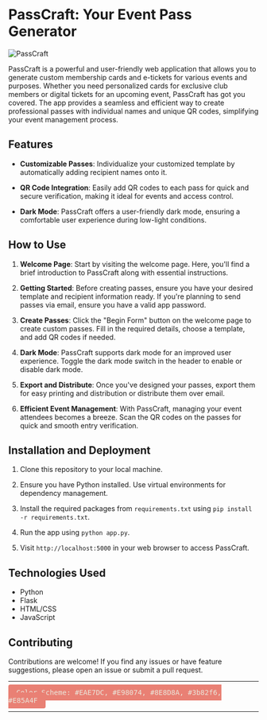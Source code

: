 # PassCraft: Your Event Pass Generator

![PassCraft](./static/images/passcraft-logo.png)

PassCraft is a powerful and user-friendly web application that allows you to generate custom membership cards and e-tickets for various events and purposes. Whether you need personalized cards for exclusive club members or digital tickets for an upcoming event, PassCraft has got you covered. The app provides a seamless and efficient way to create professional passes with individual names and unique QR codes, simplifying your event management process.

## Features

- **Customizable Passes**: Individualize your customized template by automatically adding recipient names onto it.

- **QR Code Integration**: Easily add QR codes to each pass for quick and secure verification, making it ideal for events and access control.

- **Dark Mode**: PassCraft offers a user-friendly dark mode, ensuring a comfortable user experience during low-light conditions.

## How to Use

1. **Welcome Page**: Start by visiting the welcome page. Here, you'll find a brief introduction to PassCraft along with essential instructions.

2. **Getting Started**: Before creating passes, ensure you have your desired template and recipient information ready. If you're planning to send passes via email, ensure you have a valid app password.

3. **Create Passes**: Click the "Begin Form" button on the welcome page to create custom passes. Fill in the required details, choose a template, and add QR codes if needed.

4. **Dark Mode**: PassCraft supports dark mode for an improved user experience. Toggle the dark mode switch in the header to enable or disable dark mode.

5. **Export and Distribute**: Once you've designed your passes, export them for easy printing and distribution or distribute them over email.

6. **Efficient Event Management**: With PassCraft, managing your event attendees becomes a breeze. Scan the QR codes on the passes for quick and smooth entry verification.

## Installation and Deployment

1. Clone this repository to your local machine.

2. Ensure you have Python installed. Use virtual environments for dependency management.

3. Install the required packages from `requirements.txt` using `pip install -r requirements.txt`.

4. Run the app using `python app.py`.

5. Visit `http://localhost:5000` in your web browser to access PassCraft.

## Technologies Used

- Python
- Flask
- HTML/CSS
- JavaScript

## Contributing

Contributions are welcome! If you find any issues or have feature suggestions, please open an issue or submit a pull request.

---

<kbd style="background-color: #E98074; color: #EAE7DC; padding: 8px 16px; border-radius: 4px; font-size: 14px;">Color Scheme: #EAE7DC, #E98074, #8E8D8A, #3b82f6, #E85A4F</kbd>

---
